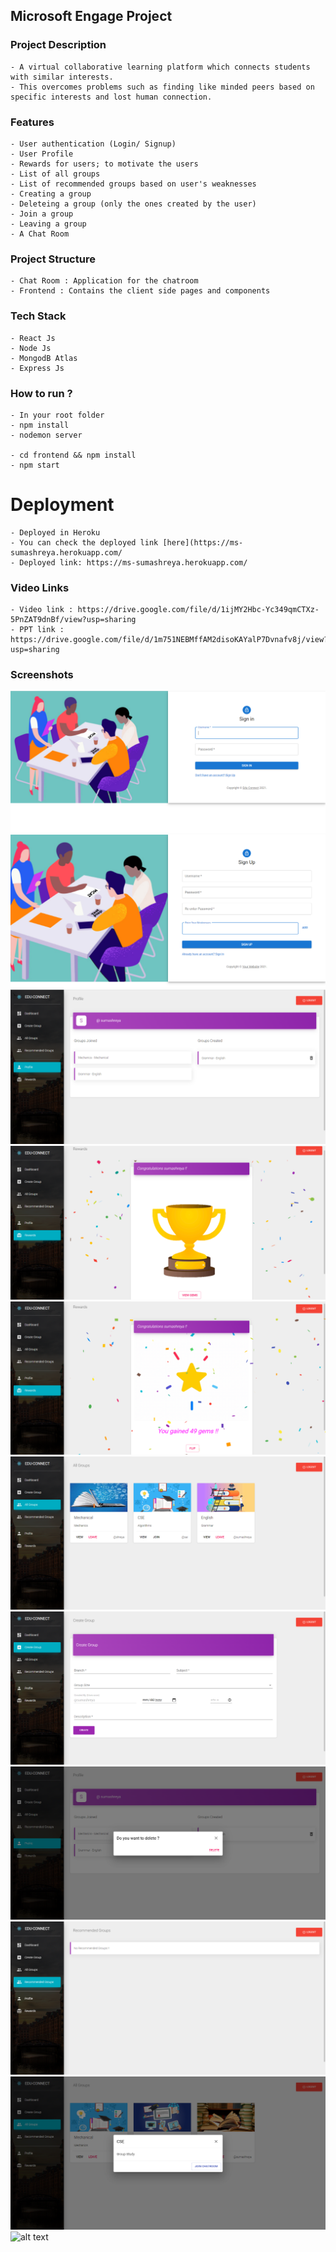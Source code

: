 ## Microsoft Engage Project

### Project Description

    - A virtual collaborative learning platform which connects students with similar interests.
    - This overcomes problems such as finding like minded peers based on specific interests and lost human connection.

### Features
    - User authentication (Login/ Signup)
    - User Profile
    - Rewards for users; to motivate the users 
    - List of all groups
    - List of recommended groups based on user's weaknesses
    - Creating a group
    - Deleteing a group (only the ones created by the user)
    - Join a group
    - Leaving a group
    - A Chat Room
    
### Project Structure

    - Chat Room : Application for the chatroom
    - Frontend : Contains the client side pages and components 
    
### Tech Stack

    - React Js
    - Node Js
    - MongodB Atlas
    - Express Js

### How to run ?

    - In your root folder
    - npm install
    - nodemon server
    
    - cd frontend && npm install  
    - npm start

# Deployment

    - Deployed in Heroku
    - You can check the deployed link [here](https://ms-sumashreya.herokuapp.com/
    - Deployed link: https://ms-sumashreya.herokuapp.com/
    
### Video Links

    - Video link : https://drive.google.com/file/d/1ijMY2Hbc-Yc349qmCTXz-5PnZAT9dnBf/view?usp=sharing
    - PPT link : https://drive.google.com/file/d/1m751NEBMffAM2disoKAYalP7Dvnafv8j/view?usp=sharing
    
### Screenshots

![alt text](screenshots/Login.png)
![alt text](screenshots/Signup.png)
![alt text](screenshots/Profile.png)
![alt text](screenshots/Reward-1.png)
![alt text](screenshots/Reward-2.png)
![alt text](screenshots/AllGroups.png)
![alt text](screenshots/CreateGroup.png)
![alt text](screenshots/DeleteGroupPopUp.png)
![alt text](screenshots/RecommendedGroups.png)
![alt text](screenshots/ViewGroupPopUp.png)
![alt text](screenshots/ChatRoom.gif)

